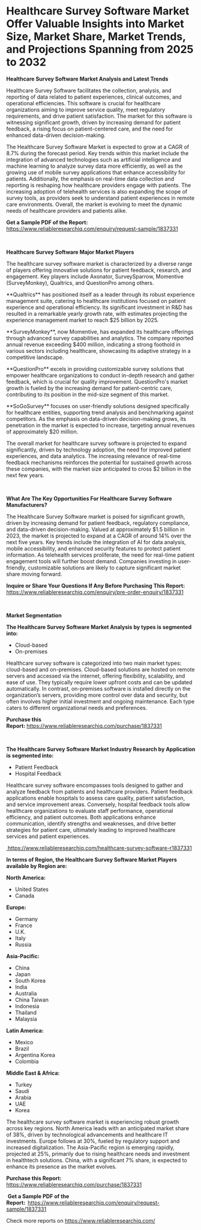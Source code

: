 <p><h1>Healthcare Survey Software Market Offer Valuable Insights into Market Size, Market Share, Market Trends, and Projections Spanning from 2025 to 2032</h1></p><p><strong>Healthcare Survey Software Market Analysis and Latest Trends</strong></p>
<p><p>Healthcare Survey Software facilitates the collection, analysis, and reporting of data related to patient experiences, clinical outcomes, and operational efficiencies. This software is crucial for healthcare organizations aiming to improve service quality, meet regulatory requirements, and drive patient satisfaction. The market for this software is witnessing significant growth, driven by increasing demand for patient feedback, a rising focus on patient-centered care, and the need for enhanced data-driven decision-making.</p><p>The Healthcare Survey Software Market is expected to grow at a CAGR of 8.7% during the forecast period. Key trends within this market include the integration of advanced technologies such as artificial intelligence and machine learning to analyze survey data more efficiently, as well as the growing use of mobile survey applications that enhance accessibility for patients. Additionally, the emphasis on real-time data collection and reporting is reshaping how healthcare providers engage with patients. The increasing adoption of telehealth services is also expanding the scope of survey tools, as providers seek to understand patient experiences in remote care environments. Overall, the market is evolving to meet the dynamic needs of healthcare providers and patients alike.</p></p>
<p><strong>Get a Sample PDF of the Report:&nbsp;</strong> <a href="https://www.reliableresearchiq.com/enquiry/request-sample/1837331?utm_campaign=3282&utm_medium=2&utm_source=Github&utm_content=ia&utm_term=11032025&utm_id=healthcare-survey-software">https://www.reliableresearchiq.com/enquiry/request-sample/1837331</a></p>
<p>&nbsp;</p>
<p><strong>Healthcare Survey Software Major Market Players</strong></p>
<p><p>The healthcare survey software market is characterized by a diverse range of players offering innovative solutions for patient feedback, research, and engagement. Key players include Axonator, SurveySparrow, Momentive (SurveyMonkey), Qualtrics, and QuestionPro among others. </p><p>**Qualtrics** has positioned itself as a leader through its robust experience management suite, catering to healthcare institutions focused on patient experience and operational efficiency. Its significant investment in R&D has resulted in a remarkable yearly growth rate, with estimates projecting the experience management market to reach $25 billion by 2025.</p><p>**SurveyMonkey**, now Momentive, has expanded its healthcare offerings through advanced survey capabilities and analytics. The company reported annual revenue exceeding $400 million, indicating a strong foothold in various sectors including healthcare, showcasing its adaptive strategy in a competitive landscape.</p><p>**QuestionPro** excels in providing customizable survey solutions that empower healthcare organizations to conduct in-depth research and gather feedback, which is crucial for quality improvement. QuestionPro's market growth is fueled by the increasing demand for patient-centric care, contributing to its position in the mid-size segment of this market.</p><p>**SoGoSurvey** focuses on user-friendly solutions designed specifically for healthcare entities, supporting trend analysis and benchmarking against competitors. As the emphasis on data-driven decision-making grows, its penetration in the market is expected to increase, targeting annual revenues of approximately $20 million.</p><p>The overall market for healthcare survey software is projected to expand significantly, driven by technology adoption, the need for improved patient experiences, and data analytics. The increasing relevance of real-time feedback mechanisms reinforces the potential for sustained growth across these companies, with the market size anticipated to cross $2 billion in the next few years.</p></p>
<p>&nbsp;</p>
<p><strong>What Are The Key Opportunities For Healthcare Survey Software Manufacturers?</strong></p>
<p><p>The Healthcare Survey Software market is poised for significant growth, driven by increasing demand for patient feedback, regulatory compliance, and data-driven decision-making. Valued at approximately $1.5 billion in 2023, the market is projected to expand at a CAGR of around 14% over the next five years. Key trends include the integration of AI for data analysis, mobile accessibility, and enhanced security features to protect patient information. As telehealth services proliferate, the need for real-time patient engagement tools will further boost demand. Companies investing in user-friendly, customizable solutions are likely to capture significant market share moving forward.</p></p>
<p><strong>Inquire or Share Your Questions If Any Before Purchasing This Report:</strong> <a href="https://www.reliableresearchiq.com/enquiry/pre-order-enquiry/1837331?utm_campaign=3282&utm_medium=2&utm_source=Github&utm_content=ia&utm_term=11032025&utm_id=healthcare-survey-software">https://www.reliableresearchiq.com/enquiry/pre-order-enquiry/1837331</a></p>
<p>&nbsp;</p>
<p><strong>Market Segmentation</strong></p>
<p><strong>The Healthcare Survey Software Market Analysis by types is segmented into:</strong></p>
<p><ul><li>Cloud-based</li><li>On-premises</li></ul></p>
<p><p>Healthcare survey software is categorized into two main market types: cloud-based and on-premises. Cloud-based solutions are hosted on remote servers and accessed via the internet, offering flexibility, scalability, and ease of use. They typically require lower upfront costs and can be updated automatically. In contrast, on-premises software is installed directly on the organization’s servers, providing more control over data and security, but often involves higher initial investment and ongoing maintenance. Each type caters to different organizational needs and preferences.</p></p>
<p><strong>Purchase this Report:&nbsp;</strong><a href="https://www.reliableresearchiq.com/purchase/1837331?utm_campaign=3282&utm_medium=2&utm_source=Github&utm_content=ia&utm_term=11032025&utm_id=healthcare-survey-software">https://www.reliableresearchiq.com/purchase/1837331</a></p>
<p>&nbsp;</p>
<p><strong>The Healthcare Survey Software Market Industry Research by Application is segmented into:</strong></p>
<p><ul><li>Patient Feedback</li><li>Hospital Feedback</li></ul></p>
<p><p>Healthcare survey software encompasses tools designed to gather and analyze feedback from patients and healthcare providers. Patient feedback applications enable hospitals to assess care quality, patient satisfaction, and service improvement areas. Conversely, hospital feedback tools allow healthcare organizations to evaluate staff performance, operational efficiency, and patient outcomes. Both applications enhance communication, identify strengths and weaknesses, and drive better strategies for patient care, ultimately leading to improved healthcare services and patient experiences.</p></p>
<p><a href="https://www.reliableresearchiq.com/healthcare-survey-software-r1837331?utm_campaign=3282&utm_medium=2&utm_source=Github&utm_content=ia&utm_term=11032025&utm_id=healthcare-survey-software">&nbsp;https://www.reliableresearchiq.com/healthcare-survey-software-r1837331</a></p>
<p><strong>In terms of Region, the Healthcare Survey Software Market Players available by Region are:</strong></p>
<p>
    <p> <strong> North America: </strong>
        <ul>
            <li>United States</li>
            <li>Canada</li>
        </ul>
        </p> 
    <p> <strong> Europe: </strong>
        <ul>
            <li>Germany</li>
            <li>France</li>
            <li>U.K.</li>
            <li>Italy</li>
            <li>Russia</li>
        </ul>
        </p> 
    <p> <strong> Asia-Pacific: </strong>
        <ul>
            <li>China</li>
            <li>Japan</li>
            <li>South Korea</li>
            <li>India</li>
            <li>Australia</li>
            <li>China Taiwan</li>
            <li>Indonesia</li>
            <li>Thailand</li>
            <li>Malaysia</li>
        </ul>
        </p> 
    <p> <strong> Latin America: </strong>
        <ul>
            <li>Mexico</li>
            <li>Brazil</li>
            <li>Argentina Korea</li>
            <li>Colombia</li>
        </ul>
        </p> 
    <p> <strong> Middle East & Africa: </strong>
        <ul>
            <li>Turkey</li>
            <li>Saudi</li>
            <li>Arabia</li>
            <li>UAE</li>
            <li>Korea</li>
        </ul>
    </p>
    </p>
<p><p>The healthcare survey software market is experiencing robust growth across key regions. North America leads with an anticipated market share of 38%, driven by technological advancements and healthcare IT investments. Europe follows at 30%, fueled by regulatory support and increased digitalization. The Asia-Pacific region is emerging rapidly, projected at 25%, primarily due to rising healthcare needs and investment in healthtech solutions. China, with a significant 7% share, is expected to enhance its presence as the market evolves.</p></p>
<p><strong>Purchase this Report: </strong><a href="https://www.reliableresearchiq.com/purchase/1837331?utm_campaign=3282&utm_medium=2&utm_source=Github&utm_content=ia&utm_term=11032025&utm_id=healthcare-survey-software">https://www.reliableresearchiq.com/purchase/1837331</a></p>
<p>&nbsp;<strong>Get a Sample PDF of the Report:&nbsp;&nbsp;</strong><a href="https://www.reliableresearchiq.com/enquiry/request-sample/1837331?utm_campaign=3282&utm_medium=2&utm_source=Github&utm_content=ia&utm_term=11032025&utm_id=healthcare-survey-software">https://www.reliableresearchiq.com/enquiry/request-sample/1837331</a></p>
<p><strong></strong></p>
<p>Check more reports on <a href="https://www.reliableresearchiq.com/?utm_campaign=3282&utm_medium=2&utm_source=Github&utm_content=ia&utm_term=11032025&utm_id=healthcare-survey-software">https://www.reliableresearchiq.com/</a></p>